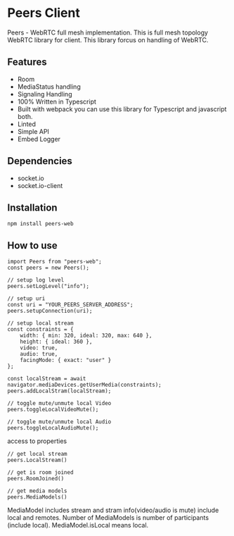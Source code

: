 # Peers Client
Peers - WebRTC full mesh implementation.
This is full mesh topology WebRTC library for client.
This library forcus on handling of WebRTC.

## Features
- Room
- MediaStatus handling
- Signaling Handling
- 100% Written in Typescript
- Built with webpack you can use this library for Typescript and javascript both.
- Linted
- Simple API
- Embed Logger

## Dependencies
- socket.io
- socket.io-client

## Installation
`npm install peers-web`

## How to use
```
import Peers from "peers-web";
const peers = new Peers();

// setup log level
peers.setLogLevel("info");

// setup uri
const uri = "YOUR_PEERS_SERVER_ADDRESS";
peers.setupConnection(uri);

// setup local stream
const constraints = {
    width: { min: 320, ideal: 320, max: 640 },
    height: { ideal: 360 },
    video: true,
    audio: true,
    facingMode: { exact: "user" }
};

const localStream = await navigator.mediaDevices.getUserMedia(constraints);
peers.addLocalStram(localStream);

// toggle mute/unmute local Video
peers.toggleLocalVideoMute();

// toggle mute/unmute local Audio
peers.toggleLocalAudioMute();
```

access to properties
```
// get local stream
peers.LocalStream()

// get is room joined
peers.RoomJoined()

// get media models
peers.MediaModels()
```
MediaModel includes stream and stram info(video/audio is mute) include local and remotes.
Number of MediaModels is number of participants (include local).
MediaModel.isLocal means local.